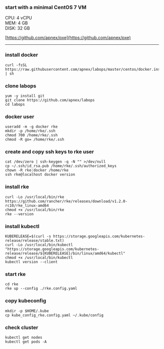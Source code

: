 ### start with a minimal CentOS 7 VM
CPU: 4 vCPU  
MEM: 4 GB  
DISK: 32 GB  

[https://github.com/apnex/pxe](https://github.com/apnex/pxe)

---
### install docker
```
curl -fsSL https://raw.githubusercontent.com/apnex/labops/master/centos/docker.install.sh | sh
```

### clone labops
```
yum -y install git
git clone https://github.com/apnex/labops
cd labops
```

### docker user
```
useradd -m -g docker rke
mkdir -p /home/rke/.ssh
chmod 700 /home/rke/.ssh
chmod -R go= /home/rke/.ssh
```

### create and copy ssh keys to rke user
```
cat /dev/zero | ssh-keygen -q -N "" >/dev/null
cp ~/.ssh/id_rsa.pub /home/rke/.ssh/authorized_keys
chown -R rke:docker /home/rke
ssh rke@localhost docker version
```

### install rke
```
curl -Lo /usr/local/bin/rke https://github.com/rancher/rke/releases/download/v1.2.0-rc10/rke_linux-amd64
chmod +x /usr/local/bin/rke
rke --version
```

### install kubectl
```
KUBERELEASE=$(curl -s https://storage.googleapis.com/kubernetes-release/release/stable.txt)
curl -Lo /usr/local/bin/kubectl "https://storage.googleapis.com/kubernetes-release/release/${KUBERELEASE}/bin/linux/amd64/kubectl"
chmod +x /usr/local/bin/kubectl
kubectl version --client
```

### start rke
```
cd rke
rke up --config ./rke.config.yaml
```

### copy kubeconfig
```
mkdir -p $HOME/.kube
cp kube_config_rke.config.yaml ~/.kube/config
```

### check cluster
```
kubectl get nodes
kubectl get pods -A
```
